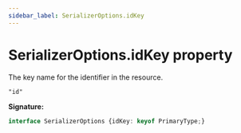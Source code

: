 ```yaml
---
sidebar_label: SerializerOptions.idKey
---
```

# SerializerOptions.idKey property

The key name for the identifier in the resource.

 `"id"`

**Signature:**

```typescript
interface SerializerOptions {idKey: keyof PrimaryType;}
```
